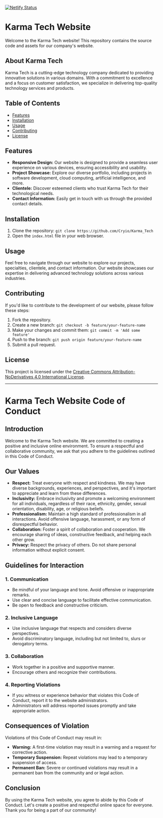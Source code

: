 [![Netlify Status](https://api.netlify.com/api/v1/badges/89139c6b-4d4d-4934-905a-b284da67397b/deploy-status)](https://app.netlify.com/sites/karmatech/deploys)
# Karma Tech Website

Welcome to the Karma Tech website! This repository contains the source code and assets for our company's website.

## About Karma Tech

Karma Tech is a cutting-edge technology company dedicated to providing innovative solutions in various domains. With a commitment to excellence and a focus on customer satisfaction, we specialize in delivering top-quality technology services and products.

## Table of Contents
- [Features](#features)
- [Installation](#installation)
- [Usage](#usage)
- [Contributing](#contributing)
- [License](#license)

## Features

- **Responsive Design:** Our website is designed to provide a seamless user experience on various devices, ensuring accessibility and usability.
- **Project Showcase:** Explore our diverse portfolio, including projects in software development, cloud computing, artificial intelligence, and more.
- **Clientele:** Discover esteemed clients who trust Karma Tech for their technological needs.
- **Contact Information:** Easily get in touch with us through the provided contact details.

## Installation

1. Clone the repository: `git clone https://github.com/Cryio/Karma_Tech`
2. Open the `index.html` file in your web browser.

## Usage

Feel free to navigate through our website to explore our projects, specialties, clientele, and contact information. Our website showcases our expertise in delivering advanced technology solutions across various industries.

## Contributing

If you'd like to contribute to the development of our website, please follow these steps:

1. Fork the repository.
2. Create a new branch: `git checkout -b feature/your-feature-name`
3. Make your changes and commit them: `git commit -m 'Add some feature'`
4. Push to the branch: `git push origin feature/your-feature-name`
5. Submit a pull request.

## License

This project is licensed under the [Creative Commons Attribution-NoDerivatives 4.0 International License](http://creativecommons.org/licenses/by-nd/4.0/).

---

# Karma Tech Website Code of Conduct

## Introduction
Welcome to the Karma Tech website. We are committed to creating a positive and inclusive online environment. To ensure a respectful and collaborative community, we ask that you adhere to the guidelines outlined in this Code of Conduct.

## Our Values
- **Respect:** Treat everyone with respect and kindness. We may have diverse backgrounds, experiences, and perspectives, and it's important to appreciate and learn from these differences.
- **Inclusivity:** Embrace inclusivity and promote a welcoming environment for all individuals, regardless of their race, ethnicity, gender, sexual orientation, disability, age, or religious beliefs.
- **Professionalism:** Maintain a high standard of professionalism in all interactions. Avoid offensive language, harassment, or any form of disrespectful behavior.
- **Collaboration:** Foster a spirit of collaboration and cooperation. We encourage sharing of ideas, constructive feedback, and helping each other grow.
- **Privacy:** Respect the privacy of others. Do not share personal information without explicit consent.

## Guidelines for Interaction
### 1. Communication
- Be mindful of your language and tone. Avoid offensive or inappropriate remarks.
- Use clear and concise language to facilitate effective communication.
- Be open to feedback and constructive criticism.

### 2. Inclusive Language
- Use inclusive language that respects and considers diverse perspectives.
- Avoid discriminatory language, including but not limited to, slurs or derogatory terms.

### 3. Collaboration
- Work together in a positive and supportive manner.
- Encourage others and recognize their contributions.

### 4. Reporting Violations
- If you witness or experience behavior that violates this Code of Conduct, report it to the website administrators.
- Administrators will address reported issues promptly and take appropriate action.

## Consequences of Violation
Violations of this Code of Conduct may result in:
- **Warning:** A first-time violation may result in a warning and a request for corrective action.
- **Temporary Suspension:** Repeat violations may lead to a temporary suspension of access.
- **Permanent Ban:** Severe or continued violations may result in a permanent ban from the community and or legal action.

## Conclusion
By using the Karma Tech website, you agree to abide by this Code of Conduct. Let's create a positive and respectful online space for everyone. Thank you for being a part of our community!
